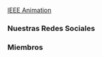 [IEEE Animation](https://github.com/ieee-frc/.github/blob/main/profile/img/IEEE.gif)


### Nuestras Redes Sociales 



### Miembros 


